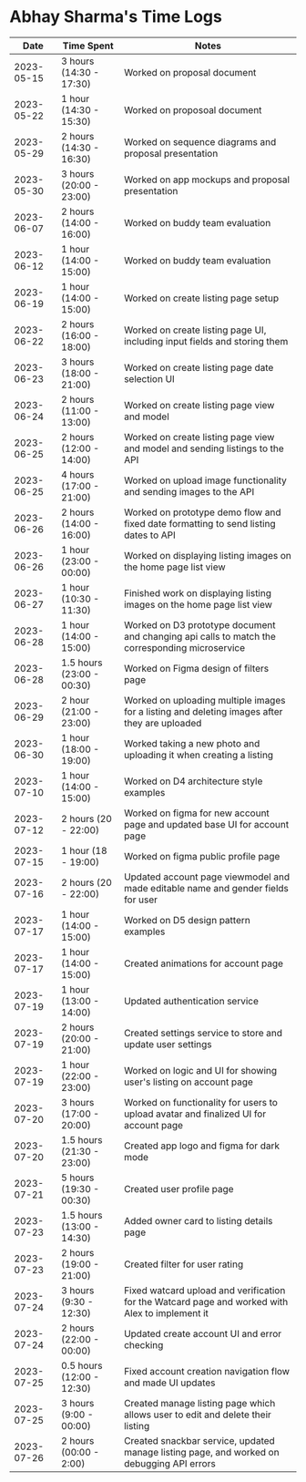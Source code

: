 # Abhay Sharma's Time Logs

| Date | Time Spent | Notes |
|------|------|-------|
|2023-05-15| 3 hours (14:30 - 17:30) | Worked on proposal document |
|2023-05-22| 1 hour (14:30 - 15:30) | Worked on proposoal document |
|2023-05-29| 2 hours (14:30 - 16:30) | Worked on sequence diagrams and proposal presentation|
|2023-05-30| 3 hours (20:00 - 23:00) | Worked on app mockups and proposal presentation |
|2023-06-07| 2 hours (14:00 - 16:00) | Worked on buddy team evaluation |
|2023-06-12| 1 hour (14:00 - 15:00) | Worked on buddy team evaluation |
|2023-06-19| 1 hour (14:00 - 15:00) | Worked on create listing page setup |
|2023-06-22| 2 hours (16:00 - 18:00) | Worked on create listing page UI, including input fields and storing them |
|2023-06-23| 3 hours (18:00 - 21:00) | Worked on create listing page date selection UI |
|2023-06-24| 2 hours (11:00 - 13:00) | Worked on create listing page view and model |
|2023-06-25| 2 hours (12:00 - 14:00) | Worked on create listing page view and model and sending listings to the API |
|2023-06-25| 4 hours (17:00 - 21:00) | Worked on upload image functionality and sending images to the API |
|2023-06-26| 2 hours (14:00 - 16:00) | Worked on prototype demo flow and fixed date formatting to send listing dates to API |
|2023-06-26| 1 hour (23:00 - 00:00) | Worked on displaying listing images on the home page list view |
|2023-06-27| 1 hour (10:30 - 11:30) | Finished work on displaying listing images on the home page list view |
|2023-06-28| 1 hour (14:00 - 15:00) | Worked on D3 prototype document and changing api calls to match the corresponding microservice |
|2023-06-28| 1.5 hours (23:00 - 00:30) | Worked on Figma design of filters page |
|2023-06-29| 2 hour (21:00 - 23:00) | Worked on uploading multiple images for a listing and deleting images after they are uploaded |
|2023-06-30| 1 hour (18:00 - 19:00) | Worked taking a new photo and uploading it when creating a listing |
|2023-07-10| 1 hour (14:00 - 15:00) | Worked on D4 architecture style examples |
|2023-07-12| 2 hours (20 - 22:00) | Worked on figma for new account page and updated base UI for account page |
|2023-07-15| 1 hour (18 - 19:00) | Worked on figma public profile page |
|2023-07-16| 2 hours (20 - 22:00) | Updated account page viewmodel and made editable name and gender fields for user |
|2023-07-17| 1 hour (14:00 - 15:00) | Worked on D5 design pattern examples |
|2023-07-17| 1 hour (14:00 - 15:00) | Created animations for account page |
|2023-07-19| 1 hour (13:00 - 14:00) | Updated authentication service |
|2023-07-19| 2 hours (20:00 - 21:00) | Created settings service to store and update user settings |
|2023-07-19| 1 hour (22:00 - 23:00) | Worked on logic and UI for showing user's listing on account page |
|2023-07-20| 3 hours (17:00 - 20:00) | Worked on functionality for users to upload avatar and finalized UI for account page |
|2023-07-20| 1.5 hours (21:30 - 23:00) | Created app logo and figma for dark mode |
|2023-07-21| 5 hours (19:30 - 00:30) | Created user profile page |
|2023-07-23| 1.5 hours (13:00 - 14:30) | Added owner card to listing details page |
|2023-07-23| 2 hours (19:00 - 21:00) | Created filter for user rating |
|2023-07-24| 3 hours (9:30 - 12:30) | Fixed watcard upload and verification for the Watcard page and worked with Alex to implement it |
|2023-07-24| 2 hours (22:00 - 00:00) | Updated create account UI and error checking |
|2023-07-25| 0.5 hours (12:00 - 12:30) | Fixed account creation navigation flow and made UI updates |
|2023-07-25| 3 hours (9:00 - 00:00) | Created manage listing page which allows user to edit and delete their listing |
|2023-07-26| 2 hours (00:00 - 2:00) | Created snackbar service, updated manage listing page, and worked on debugging API errors |
